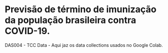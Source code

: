 # Previsão de término de imunização da população brasileira contra COVID-19.

DAS004 - TCC Data - Aqui jaz os data collections usados no Google Colab.
